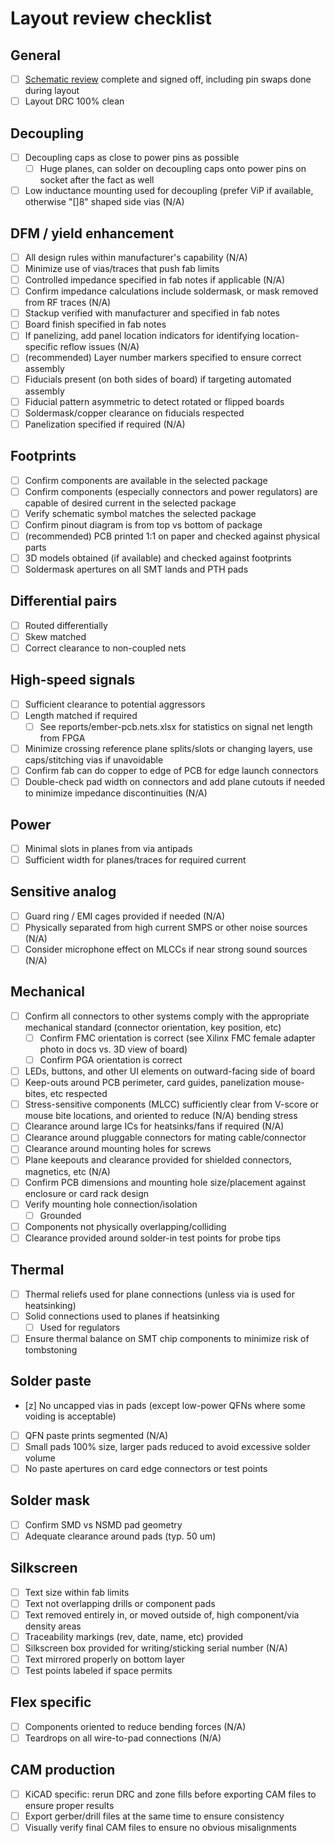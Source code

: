 # Layout review checklist

## General

* [ ] [Schematic review](schematic-checklist.md) complete and signed off, including pin swaps done during layout
* [ ] Layout DRC 100% clean

## Decoupling

* [ ] Decoupling caps as close to power pins as possible
  * [ ] Huge planes, can solder on decoupling caps onto power pins on socket after the fact as well
* [ ] Low inductance mounting used for decoupling (prefer ViP if available, otherwise "[]8" shaped side vias (N/A)

## DFM / yield enhancement

* [ ] All design rules within manufacturer's capability (N/A)
* [ ] Minimize use of vias/traces that push fab limits
* [ ] Controlled impedance specified in fab notes if applicable (N/A)
* [ ] Confirm impedance calculations include soldermask, or mask removed from RF traces (N/A)
* [ ] Stackup verified with manufacturer and specified in fab notes
* [ ] Board finish specified in fab notes
* [ ] If panelizing, add panel location indicators for identifying location-specific reflow issues (N/A)
* [ ] (recommended) Layer number markers specified to ensure correct assembly
* [ ] Fiducials present (on both sides of board) if targeting automated assembly
* [ ] Fiducial pattern asymmetric to detect rotated or flipped boards
* [ ] Soldermask/copper clearance on fiducials respected
* [ ] Panelization specified if required (N/A)

## Footprints

* [ ] Confirm components are available in the selected package
* [ ] Confirm components (especially connectors and power regulators) are capable of desired current in the selected package
* [ ] Verify schematic symbol matches the selected package
* [ ] Confirm pinout diagram is from top vs bottom of package
* [ ] (recommended) PCB printed 1:1 on paper and checked against physical parts
* [ ] 3D models obtained (if available) and checked against footprints
* [ ] Soldermask apertures on all SMT lands and PTH pads

## Differential pairs
* [ ] Routed differentially
* [ ] Skew matched
* [ ] Correct clearance to non-coupled nets

## High-speed signals

* [ ] Sufficient clearance to potential aggressors
* [ ] Length matched if required
  * [ ] See reports/ember-pcb.nets.xlsx for statistics on signal net length from FPGA
* [ ] Minimize crossing reference plane splits/slots or changing layers, use caps/stitching vias if unavoidable
* [ ] Confirm fab can do copper to edge of PCB for edge launch connectors
* [ ] Double-check pad width on connectors and add plane cutouts if needed to minimize impedance discontinuities (N/A)

## Power
* [ ] Minimal slots in planes from via antipads
* [ ] Sufficient width for planes/traces for required current

## Sensitive analog
* [ ] Guard ring / EMI cages provided if needed (N/A)
* [ ] Physically separated from high current SMPS or other noise sources (N/A)
* [ ] Consider microphone effect on MLCCs if near strong sound sources (N/A)

## Mechanical
* [ ] Confirm all connectors to other systems comply with the appropriate mechanical standard (connector orientation, key position, etc)
  * [ ] Confirm FMC orientation is correct (see Xilinx FMC female adapter photo in docs vs. 3D view of board)
  * [ ] Confirm PGA orientation is correct
* [ ] LEDs, buttons, and other UI elements on outward-facing side of board
* [ ] Keep-outs around PCB perimeter, card guides, panelization mouse-bites, etc respected
* [ ] Stress-sensitive components (MLCC) sufficiently clear from V-score or mouse bite locations, and oriented to reduce (N/A)
bending stress
* [ ] Clearance around large ICs for heatsinks/fans if required (N/A)
* [ ] Clearance around pluggable connectors for mating cable/connector
* [ ] Clearance around mounting holes for screws
* [ ] Plane keepouts and clearance provided for shielded connectors, magnetics, etc (N/A)
* [ ] Confirm PCB dimensions and mounting hole size/placement against enclosure or card rack design
* [ ] Verify mounting hole connection/isolation
  * [ ] Grounded
* [ ] Components not physically overlapping/colliding
* [ ] Clearance provided around solder-in test points for probe tips

## Thermal

* [ ] Thermal reliefs used for plane connections (unless via is used for heatsinking)
* [ ] Solid connections used to planes if heatsinking
  * [ ] Used for regulators
* [ ] Ensure thermal balance on SMT chip components to minimize risk of tombstoning

## Solder paste

* [z] No uncapped vias in pads (except low-power QFNs where some voiding is acceptable)
* [ ] QFN paste prints segmented (N/A)
* [ ] Small pads 100% size, larger pads reduced to avoid excessive solder volume
* [ ] No paste apertures on card edge connectors or test points

## Solder mask

* [ ] Confirm SMD vs NSMD pad geometry
* [ ] Adequate clearance around pads (typ. 50 um)

## Silkscreen

* [ ] Text size within fab limits
* [ ] Text not overlapping drills or component pads
* [ ] Text removed entirely in, or moved outside of, high component/via density areas
* [ ] Traceability markings (rev, date, name, etc) provided
* [ ] Silkscreen box provided for writing/sticking serial number (N/A)
* [ ] Text mirrored properly on bottom layer
* [ ] Test points labeled if space permits

## Flex specific
* [ ] Components oriented to reduce bending forces (N/A)
* [ ] Teardrops on all wire-to-pad connections (N/A)

## CAM production
* [ ] KiCAD specific: rerun DRC and zone fills before exporting CAM files to ensure proper results
* [ ] Export gerber/drill files at the same time to ensure consistency
* [ ] Visually verify final CAM files to ensure no obvious misalignments